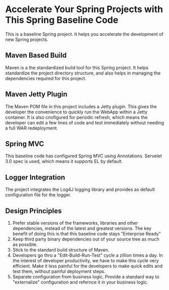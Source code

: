 Accelerate Your Spring Projects with This Spring Baseline Code
=

This is a baseline Spring project. It helps you accelerate the development of new Spring projects.

Maven Based Build
-
Maven is a the standardized build tool for this Spring project. It helps standardize the project directory structure, and also helps in managing the dependencies required for this project.

Maven Jetty Plugin
-
The Maven POM file in this project includes a Jetty plugin. This gives the developer the convenience to quickly run the WebApp within a Jetty container. It is also cnofigured for periodic refresh, which means the developer can edit a few lines of code and test immediately without needing a full WAR redeployment.

Spring MVC
-
This baseline code has configured Spring MVC using Annotations. Servelet 3.0 spec is used, which means it supports EL by default.

Logger Integration
-
The project integrates the Log4J logging library and provides as default configuration file for the logger. 

Design Principles
-
1. Prefer stable versions of the frameworks, libraries and other dependencies, instead of the latest and greatest versions. The key benefit of doing this is that this baseline code stays "Enterprise Ready"
2. Keep third party binary dependencies out of your source tree as much as possible.
3. Stick to the standard build structure of Maven.
4. Developers go thru a "Edit-Build-Run-Test" cycle a zillion times a day. In the interest of developer productivity, we have to make this cycle very efficient. Make it less painful for the developers to make quick edits and test them, without painful deployment steps.
5. Separate configuration from business logic. Provide a standard way to "externalize" configuration and refernce it in your business logic.
